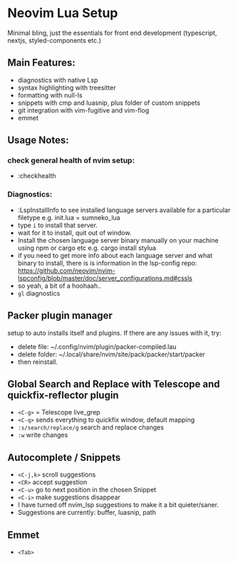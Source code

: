 # Neovim Lua Setup

Minimal bling, just the essentials for front end development (typescript, nextjs, styled-components etc.)

## Main Features:

- diagnostics with native Lsp
- syntax highlighting with treesitter
- formatting with null-ls
- snippets with cmp and luasnip, plus folder of custom snippets
- git integration with vim-fugitive and vim-flog
- emmet

## Usage Notes:

### check general health of nvim setup:

- :checkhealth

### Diagnostics:

- :LspInstallInfo to see installed language servers available for a particular filetype e.g. init.lua = sumneko_lua
- type `i` to install that server.
- wait for it to install, quit out of window.
- Install the chosen language server binary manually on your machine using npm or cargo etc e.g. cargo install stylua
- if you need to get more info about each language server and what binary to install, there is is information in the lsp-config repo:\
  https://github.com/neovim/nvim-lspconfig/blob/master/doc/server_configurations.md#cssls
- so yeah, a bit of a hoohaah..
- `gl` diagnostics

## Packer plugin manager

setup to auto installs itself and plugins. If there are any issues with it, try:

- delete file: ~/.config/nvim/plugin/packer-compiled.lau
- delete folder: ~/.local/share/nvim/site/pack/packer/start/packer
- then reinstall.

## Global Search and Replace with Telescope and quickfix-reflector plugin

- `<C-g>` = Telescope live_grep
- `<C-q>` sends everything to quickfix window, default mapping
- `:s/search/replace/g` search and replace changes
- `:w` write changes

## Autocomplete / Snippets

- `<C-j,k>` scroll suggestions
- `<CR>` accept suggestion
- `<C-u>` go to next position in the chosen Snippet
- `<C-i>` make suggestions disappear
- I have turned off nvim_lsp suggestions to make it a bit quieter/saner.
- Suggestions are currently: buffer, luasnip, path

## Emmet

- `<Tab>`
